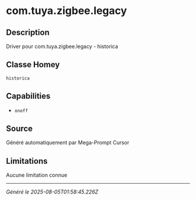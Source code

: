 # com.tuya.zigbee.legacy

## Description
Driver pour com.tuya.zigbee.legacy - historica

## Classe Homey
`historica`

## Capabilities
- `onoff`

## Source
Généré automatiquement par Mega-Prompt Cursor

## Limitations
Aucune limitation connue

---
*Généré le 2025-08-05T01:58:45.226Z*

